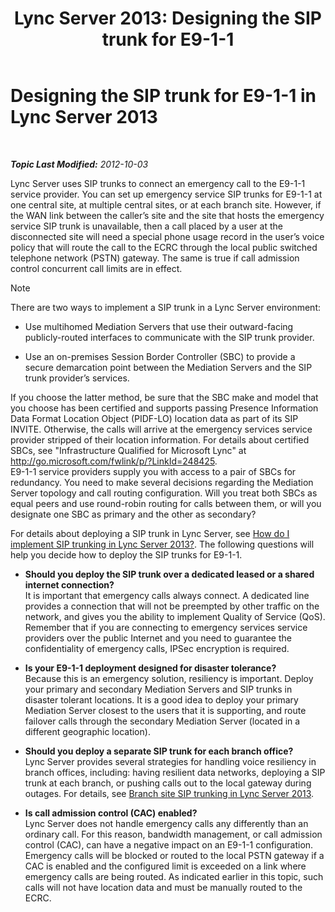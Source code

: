 ﻿---
title: 'Lync Server 2013: Designing the SIP trunk for E9-1-1'
TOCTitle: Designing the SIP trunk for E9-1-1
ms:assetid: 4f93b974-b460-45c7-a4a8-6f38e34840f5
ms:mtpsurl: https://technet.microsoft.com/en-us/library/Gg398323(v=OCS.15)
ms:contentKeyID: 48184096
ms.date: 07/23/2014
mtps_version: v=OCS.15
---

<div data-xmlns="http://www.w3.org/1999/xhtml">

<div class="topic" data-xmlns="http://www.w3.org/1999/xhtml" data-msxsl="urn:schemas-microsoft-com:xslt" data-cs="http://msdn.microsoft.com/en-us/">

<div data-asp="http://msdn2.microsoft.com/asp">

# Designing the SIP trunk for E9-1-1 in Lync Server 2013

</div>

<div id="mainSection">

<div id="mainBody">

<span> </span>

_**Topic Last Modified:** 2012-10-03_

Lync Server uses SIP trunks to connect an emergency call to the E9-1-1 service provider. You can set up emergency service SIP trunks for E9-1-1 at one central site, at multiple central sites, or at each branch site. However, if the WAN link between the caller’s site and the site that hosts the emergency service SIP trunk is unavailable, then a call placed by a user at the disconnected site will need a special phone usage record in the user’s voice policy that will route the call to the ECRC through the local public switched telephone network (PSTN) gateway. The same is true if call admission control concurrent call limits are in effect.

<div class="alert">


> [!NOTE]
> There are two ways to implement a SIP trunk in a Lync Server environment: 
> <UL>
> <LI>
> <P>Use multihomed Mediation Servers that use their outward-facing publicly-routed interfaces to communicate with the SIP trunk provider.</P>
> <LI>
> <P>Use an on-premises Session Border Controller (SBC) to provide a secure demarcation point between the Mediation Servers and the SIP trunk provider’s services.</P></LI></UL>If you choose the latter method, be sure that the SBC make and model that you choose has been certified and supports passing Presence Information Data Format Location Object (PIDF-LO) location data as part of its SIP INVITE. Otherwise, the calls will arrive at the emergency services service provider stripped of their location information. For details about certified SBCs, see "Infrastructure Qualified for Microsoft Lync" at <A href="http://go.microsoft.com/fwlink/p/?linkid=248425">http://go.microsoft.com/fwlink/p/?LinkId=248425</A>.<BR>E9-1-1 service providers supply you with access to a pair of SBCs for redundancy. You need to make several decisions regarding the Mediation Server topology and call routing configuration. Will you treat both SBCs as equal peers and use round-robin routing for calls between them, or will you designate one SBC as primary and the other as secondary?



</div>

For details about deploying a SIP trunk in Lync Server, see [How do I implement SIP trunking in Lync Server 2013?](lync-server-2013-how-do-i-implement-sip-trunking.md). The following questions will help you decide how to deploy the SIP trunks for E9-1-1.

  - **Should you deploy the SIP trunk over a dedicated leased or a shared internet connection?**  
    It is important that emergency calls always connect. A dedicated line provides a connection that will not be preempted by other traffic on the network, and gives you the ability to implement Quality of Service (QoS). Remember that if you are connecting to emergency services service providers over the public Internet and you need to guarantee the confidentiality of emergency calls, IPSec encryption is required.

<!-- end list -->

  - **Is your E9-1-1 deployment designed for disaster tolerance?**  
    Because this is an emergency solution, resiliency is important. Deploy your primary and secondary Mediation Servers and SIP trunks in disaster tolerant locations. It is a good idea to deploy your primary Mediation Server closest to the users that it is supporting, and route failover calls through the secondary Mediation Server (located in a different geographic location).

<!-- end list -->

  - **Should you deploy a separate SIP trunk for each branch office?**  
    Lync Server provides several strategies for handling voice resiliency in branch offices, including: having resilient data networks, deploying a SIP trunk at each branch, or pushing calls out to the local gateway during outages. For details, see [Branch site SIP trunking in Lync Server 2013](lync-server-2013-branch-site-sip-trunking.md).

<!-- end list -->

  - **Is call admission control (CAC) enabled?**  
    Lync Server does not handle emergency calls any differently than an ordinary call. For this reason, bandwidth management, or call admission control (CAC), can have a negative impact on an E9-1-1 configuration. Emergency calls will be blocked or routed to the local PSTN gateway if a CAC is enabled and the configured limit is exceeded on a link where emergency calls are being routed. As indicated earlier in this topic, such calls will not have location data and must be manually routed to the ECRC.

</div>

<span> </span>

</div>

</div>

</div>

